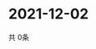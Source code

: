 # 2021-12-02
  共 0条

  <!-- BEGIN -->
  <!-- 最后更新时间Thu Dec 02 2021 09:04:07 GMT+0000 (Coordinated Universal Time) -->
  
  <!-- END -->
  
  
